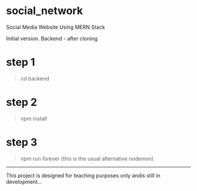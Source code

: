 # social_network
Social Media Website Using MERN Stack

Initial version. Backend - after cloning

#  step 1  # 

>cd backend

#  step 2  #

>npm install

#  step 3  #

>npm run forever (this is the usual alternative nodemon)
---
This project is designed for teaching purposes only andis still in development...
